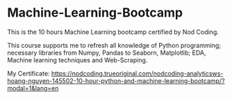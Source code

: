 # Machine-Learning-Bootcamp
This is the 10 hours Machine Learning bootcamp certified by Nod Coding.

This course supports me to refresh all knowledge of Python programming; necessary libraries from Numpy, Pandas to Seaborn, Matplotlib; EDA, Machine learning techniques and Web-Scraping.

My Certificate: https://nodcoding.trueoriginal.com/nodcoding-analyticsws-hoang-nguyen-145502-10-hour-python-and-machine-learning-bootcamp/?modal=1&lang=en
